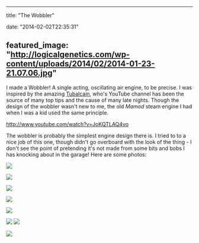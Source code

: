 
---
title: "The Wobbler"

date: "2014-02-02T22:35:31"

featured_image: "http://logicalgenetics.com/wp-content/uploads/2014/02/2014-01-23-21.07.06.jpg"
---


I made a Wobbler!  A single acting, oscillating air engine, to be precise.  I was inspired by the amazing <a href="http://www.youtube.com/user/mrpete222">Tubalcain</a>, who's YouTube channel has been the source of many top tips and the cause of many late nights.  Though the design of the wobbler wasn't new to me, the old *Mamod* steam engine I had when I was a kid used the same principle.

http://www.youtube.com/watch?v=JoKQTLAQ4vo

The wobbler is probably the simplest engine design there is.  I tried to to a nice job of this one, though didn't go overboard with the look of the thing - I don't see the point of pretending it's not made from some bits and bobs I has knocking about in the garage!  Here are some photos:

<a href="/images/the-wobbler/2014-01-23-21.07.06.jpg"><img src="/images/the-wobbler/2014-01-23-21.07.06.jpg"/></a>

<a href="/images/the-wobbler/2014-01-23-22.04.21.jpg"><img src="/images/the-wobbler/2014-01-23-22.04.21.jpg"/></a>

<a href="/images/the-wobbler/2014-01-27-21.31.38.jpg"><img src="/images/the-wobbler/2014-01-27-21.31.38.jpg"/></a>

<a href="/images/the-wobbler/2014-01-27-22.03.00.jpg"><img src="/images/the-wobbler/2014-01-27-22.03.00.jpg"/></a>

<a href="/images/the-wobbler/2014-01-28-22.51.55.jpg"><img src="/images/the-wobbler/2014-01-28-22.51.55.jpg"/></a>

<a href="/images/the-wobbler/2014-01-29-22.14.48-1.jpg"><img src="/images/the-wobbler/2014-01-29-22.14.48-1.jpg"/></a>
<a href="/images/the-wobbler/2014-02-01-22.38.52.jpg"><img src="/images/the-wobbler/2014-02-01-22.38.52.jpg"/></a>

<a href="/images/the-wobbler/2014-02-01-22.39.06.jpg"><img src="/images/the-wobbler/2014-02-01-22.39.06.jpg"/></a>